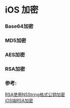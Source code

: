 #  iOS 加密

### Base64加密

### MD5加密


### AES加密


### RSA加密


### 参考:
[RSA使用NSString格式公钥加密](https://github.com/muzipiao/RSAEncrypt)         
[iOS端RSA加密](https://www.jianshu.com/p/54c386275c08)     


